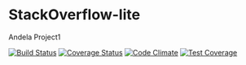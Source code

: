 # StackOverflow-lite
Andela Project1

[![Build Status](https://travis-ci.org/mozzy11/StackOverflow-lite.png)](https://https://travis-ci.org/mozzy11/StackOverflow-lite)
[![Coverage Status](https://coveralls.io/github/mozzy11/StackOverflow-lite/badge.png?branch=develope)](https://coveralls.io/github/mozzy11/StackOverflow-lite?branch=develope)
[![Code Climate](https://codeclimate.com/github/codeclimate/codeclimate/badges/gpa.svg)](https://codeclimate.com/github/mozzy11/StackOverflow-lite)
[![Test Coverage](https://api.codeclimate.com/v1/badges/b93648548f2825ded4db/test_coverage)](https://codeclimate.com/github/mozzy11/StackOverflow-lite/test_coverage)

